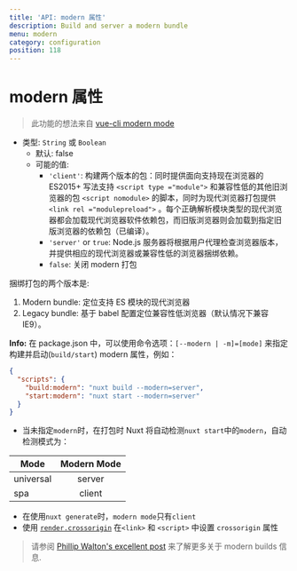 ```yaml
---
title: 'API: modern 属性'
description: Build and server a modern bundle
menu: modern
category: configuration
position: 118
---
```


# modern 属性

> 此功能的想法来自 [vue-cli modern mode](https://cli.vuejs.org/guide/browser-compatibility.html#modern-mode)

- 类型: `String` 或 `Boolean`
  - 默认: false
  - 可能的值:
    - `'client'`: 构建两个版本的包：同时提供面向支持现在浏览器的 ES2015+ 写法支持 `<script type ="module">` 和兼容性低的其他旧浏览器的包 `<script nomodule>` 的脚本，同时为现代浏览器打包提供 `<link rel ="modulepreload">` 。每个正确解析模块类型的现代浏览器都会加载现代浏览器软件依赖包，而旧版浏览器则会加载到指定旧版浏览器的依赖包（已编译）。
    - `'server'` or `true`: Node.js 服务器将根据用户代理检查浏览器版本，并提供相应的现代浏览器或兼容性低的浏览器捆绑依赖。
    - `false`: 关闭 modern 打包

捆绑打包的两个版本是:

1. Modern bundle: 定位支持 ES 模块的现代浏览器
1. Legacy bundle: 基于 babel 配置定位兼容性低浏览器（默认情况下兼容 IE9）。

**Info:** 在 package.json 中，可以使用命令选项：`[--modern | -m]=[mode]` 来指定构建并启动(`build/start`) modern 属性，例如：

```json
{
  "scripts": {
    "build:modern": "nuxt build --modern=server",
    "start:modern": "nuxt start --modern=server"
  }
}
```

- 当未指定`modern`时，在打包时 Nuxt 将自动检测`nuxt start`中的`modern`，自动检测模式为：

| Mode      | Modern Mode |
| --------- | :---------: |
| universal |   server    |
| spa       |   client    |

- 在使用`nuxt generate`时，`modern mode`只有`client`
- 使用 [`render.crossorigin`](/api/configuration-render#crossorigin) 在`<link>` 和 `<script>` 中设置 `crossorigin` 属性

> 请参阅 [Phillip Walton's excellent post](https://philipwalton.com/articles/deploying-es2015-code-in-production-today/) 来了解更多关于 modern builds 信息.
